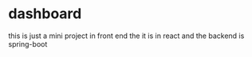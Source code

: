 # dashboard
this is just a mini project in front end the it is in react and the backend is spring-boot
